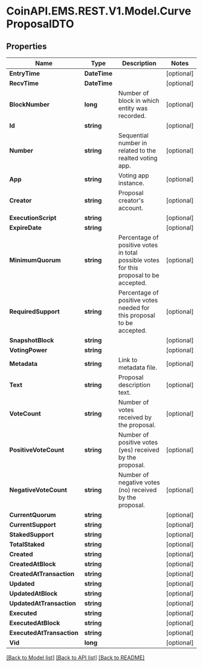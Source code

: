 # CoinAPI.EMS.REST.V1.Model.CurveProposalDTO

## Properties

Name | Type | Description | Notes
------------ | ------------- | ------------- | -------------
**EntryTime** | **DateTime** |  | [optional] 
**RecvTime** | **DateTime** |  | [optional] 
**BlockNumber** | **long** | Number of block in which entity was recorded. | [optional] 
**Id** | **string** |  | [optional] 
**Number** | **string** | Sequential number in related to the realted voting app. | [optional] 
**App** | **string** | Voting app instance. | [optional] 
**Creator** | **string** | Proposal creator&#39;s account. | [optional] 
**ExecutionScript** | **string** |  | [optional] 
**ExpireDate** | **string** |  | [optional] 
**MinimumQuorum** | **string** | Percentage of positive votes in total possible votes for this proposal to be accepted. | [optional] 
**RequiredSupport** | **string** | Percentage of positive votes needed for this proposal to be accepted. | [optional] 
**SnapshotBlock** | **string** |  | [optional] 
**VotingPower** | **string** |  | [optional] 
**Metadata** | **string** | Link to metadata file. | [optional] 
**Text** | **string** | Proposal description text. | [optional] 
**VoteCount** | **string** | Number of votes received by the proposal. | [optional] 
**PositiveVoteCount** | **string** | Number of positive votes (yes) received by the proposal. | [optional] 
**NegativeVoteCount** | **string** | Number of negative votes (no) received by the proposal. | [optional] 
**CurrentQuorum** | **string** |  | [optional] 
**CurrentSupport** | **string** |  | [optional] 
**StakedSupport** | **string** |  | [optional] 
**TotalStaked** | **string** |  | [optional] 
**Created** | **string** |  | [optional] 
**CreatedAtBlock** | **string** |  | [optional] 
**CreatedAtTransaction** | **string** |  | [optional] 
**Updated** | **string** |  | [optional] 
**UpdatedAtBlock** | **string** |  | [optional] 
**UpdatedAtTransaction** | **string** |  | [optional] 
**Executed** | **string** |  | [optional] 
**ExecutedAtBlock** | **string** |  | [optional] 
**ExecutedAtTransaction** | **string** |  | [optional] 
**Vid** | **long** |  | [optional] 

[[Back to Model list]](../README.md#documentation-for-models) [[Back to API list]](../README.md#documentation-for-api-endpoints) [[Back to README]](../README.md)

